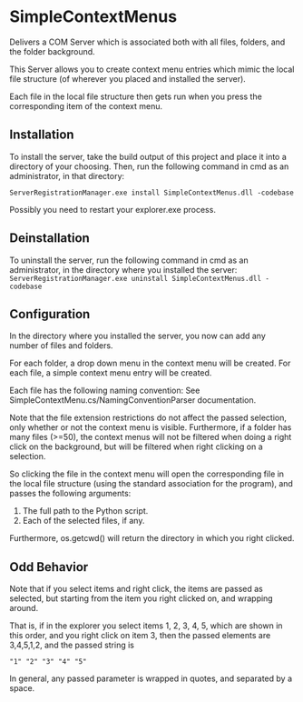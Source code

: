 ﻿# SimpleContextMenus
Delivers a COM Server which is associated both with all files, folders, and the folder background.

This Server allows you to create context menu entries which
mimic the local file structure (of wherever you placed and installed the server).

Each file in the local file structure then gets run when you press the corresponding
item of the context menu.

## Installation
To install the server, take the build output of this project and
place it into a directory of your choosing. Then, run the following command 
in cmd as an administrator, in that directory:

`ServerRegistrationManager.exe install SimpleContextMenus.dll -codebase`

Possibly you need to restart your explorer.exe process.

## Deinstallation
To uninstall the server, run the following command in cmd as an administrator, in the directory where you installed the server:
`ServerRegistrationManager.exe uninstall SimpleContextMenus.dll -codebase`

## Configuration
In the directory where you installed the server, you 
now can add any number of files and folders.

For each folder, a drop down menu in the context menu will be created.
For each file, a simple context menu entry will be created.

Each file has the following naming convention:
See SimpleContextMenu.cs/NamingConventionParser documentation.

Note that the file extension restrictions do not affect the passed selection,
only whether or not the context menu is visible.
Furthermore, if a folder has many files (>=50), the context menus will
not be filtered when doing a right click on the background, 
but will be filtered when right clicking on a selection.

So clicking the file in the context menu will open the 
corresponding file in the local file structure (using the standard association for the program), and passes the following arguments:
1. The full path to the Python script.
2. Each of the selected files, if any.

Furthermore, os.getcwd() will return the directory in which you right clicked.

## Odd Behavior
Note that if you select items and right click, the items are passed as selected, but starting 
from the item you right clicked on, and wrapping around.

That is, if in the explorer you select items 1, 2, 3, 4, 5, which are shown in this order,
and you right click on item 3, then the passed elements are 3,4,5,1,2,
and the passed string is

`"1" "2" "3" "4" "5" `

In general, any passed parameter is wrapped in quotes, and separated by a space.
